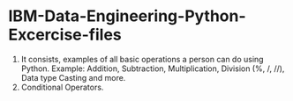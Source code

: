 # IBM-Data-Engineering-Python-Excercise-files
1. It consists, examples of all basic operations a person can do using Python. Example: Addition, Subtraction, Multiplication, Division (%, /, //), Data type Casting and more.
2. Conditional Operators.
